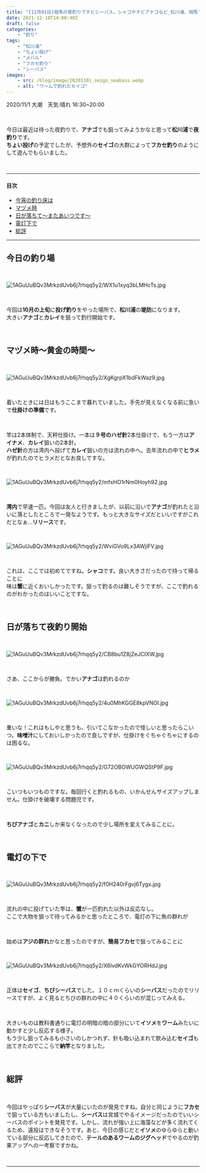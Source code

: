 ```yaml
---
title: "[11月01日]相馬の夜釣りでチビシーバス。シャコやチビアナゴなど_松川浦、相馬での釣りの記録"
date: 2021-12-10T14:00:40Z
draft: false
categories:
    - "釣り"
tags:
    - "松川浦"
    - "ちょい投げ"
    - "メバル"
    - "フカセ釣り"
    - "シーバス"
images:
    - src: /blog/image/20201101_seigo_seabass.webp
    - alt: "ワームで釣れたセイゴ"
---
```


2020/11/1 大潮　天気:晴れ 16:30~20:00

<br>

今日は最近は待った夜釣りで、**アナゴ**でも狙ってみようかなと思って**松川浦**で**夜釣り**です。  
**ちょい投げ**の予定でしたが、予想外の**セイゴ**の大群によって**フカセ釣り**のようにして遊んでもらいました。  

<br>

___

#### 目次

- [今宵の釣り床は](#point)
- [マヅメ時](#time)
- [日が落ちて～またあいつです～](#culb)
- [電灯下で](#under)
- [総評](#result)

___

<a name=point></a>

## 今日の釣り場

<br>

![1AGuUuBQv3MrkzdUvb6j7rhqq5y2/WX1u1xyq3bLMHcTs.jpg](https://firebasestorage.googleapis.com/v0/b/type-c1c71.appspot.com/o/1AGuUuBQv3MrkzdUvb6j7rhqq5y2%2FWX1u1xyq3bLMHcTs.jpg?alt=media&token=9c332971-5e9f-4d7d-b84b-dc62da78478c)

<br>

今回は**10月の上旬**に**投げ釣り**をやった場所で、**松川浦**の**堤防**になります。  
大きい**アナゴ**と**カレイ**を狙って釣行開始です。  

<br>

<a name=time></a>

## マヅメ時～黄金の時間～

<br>

![1AGuUuBQv3MrkzdUvb6j7rhqq5y2/XgKgrpX1bdFkWaz9.jpg](https://firebasestorage.googleapis.com/v0/b/type-c1c71.appspot.com/o/1AGuUuBQv3MrkzdUvb6j7rhqq5y2%2FXgKgrpX1bdFkWaz9.jpg?alt=media&token=d4939984-3e44-46fb-9fb2-f915e55370aa)

<br>

着いたときには日はもうここまで暮れていました。手先が見えなくなる前に急いで**仕掛けの準備**です。  

<br>

竿は2本体制で、天秤仕掛け。一本は**９号のハゼ針**2本仕掛けで、もう一方は**アイナメ**、**カレイ**狙いの2本針。  
**ハゼ針**の方は湾内へ投げて**カレイ**狙いの方は流れの中へ。去年流れの中で**ヒラメ**が釣れたのでヒラメだとなお良しですな。  

<br>

![1AGuUuBQv3MrkzdUvb6j7rhqq5y2/mfxHO1rNm0Hoyh92.jpg](https://firebasestorage.googleapis.com/v0/b/type-c1c71.appspot.com/o/1AGuUuBQv3MrkzdUvb6j7rhqq5y2%2FmfxHO1rNm0Hoyh92.jpg?alt=media&token=9741f891-f264-467d-8130-0a99533a893d)

<br>

**湾内**で早速一匹。今回は友人と行きましたが、以前に沿いで**アナゴ**が釣れたと沿いに落としたところで一発なようです。もっと大きなサイズだといいですがこれだとなぁ...**リリース**です。  

<br>

![1AGuUuBQv3MrkzdUvb6j7rhqq5y2/WviGVo9Lx3AWjiFV.jpg](https://firebasestorage.googleapis.com/v0/b/type-c1c71.appspot.com/o/1AGuUuBQv3MrkzdUvb6j7rhqq5y2%2FWviGVo9Lx3AWjiFV.jpg?alt=media&token=1be9833b-3b67-4b2e-baa9-60e8695766b0)

<br>

これは、ここでは初めてですね。**シャコ**です。良い大きさだったので持って帰ることに  
味は**蟹**に近くおいしかったです。狙って釣るのは難しそうですが、ここで釣れるのがわかったのはいいことですな。  

<br>

<a name=culb></a>

## 日が落ちて夜釣り開始

<br>

![1AGuUuBQv3MrkzdUvb6j7rhqq5y2/CB8bu1Z8jZeJCIXW.jpg](https://firebasestorage.googleapis.com/v0/b/type-c1c71.appspot.com/o/1AGuUuBQv3MrkzdUvb6j7rhqq5y2%2FCB8bu1Z8jZeJCIXW.jpg?alt=media&token=1c2fa48a-5d83-4ce3-95cf-a179a77bdc6f)

<br>

さあ、ここからが勝負。でかい**アナゴ**は釣れるのか  

<br>

![1AGuUuBQv3MrkzdUvb6j7rhqq5y2/4u0MhKGGE8kpVNOI.jpg](https://firebasestorage.googleapis.com/v0/b/type-c1c71.appspot.com/o/1AGuUuBQv3MrkzdUvb6j7rhqq5y2%2F4u0MhKGGE8kpVNOI.jpg?alt=media&token=bf97b69b-5fcc-478b-b5d1-17a51fef320a)

<br>

重いな！これはもしやと思うも、引いてこなかったので怪しいと思ったらこいつ。**味噌汁**にしておいしかったので良しですが、仕掛けをぐちゃぐちゃにするのは困るな。  

<br>

![1AGuUuBQv3MrkzdUvb6j7rhqq5y2/G72OBOWUGWQStP9F.jpg](https://firebasestorage.googleapis.com/v0/b/type-c1c71.appspot.com/o/1AGuUuBQv3MrkzdUvb6j7rhqq5y2%2FG72OBOWUGWQStP9F.jpg?alt=media&token=20d894d7-0394-4f12-94fd-75536daa0a8d)

<br>

こいつもいつものですな。毎回行くと釣れるもの、いかんせんサイズアップしません。仕掛けを破壊する問題児です。

<br>

**ちびアナゴ**と**カニ**しか来なくなったので少し場所を変えてみることに。

<br>

<a name=under></a>

## 電灯の下で

<br>

![1AGuUuBQv3MrkzdUvb6j7rhqq5y2/f0H240rFgvj6Tygx.jpg](https://firebasestorage.googleapis.com/v0/b/type-c1c71.appspot.com/o/1AGuUuBQv3MrkzdUvb6j7rhqq5y2%2Ff0H240rFgvj6Tygx.jpg?alt=media&token=e8ed8ca3-4f8a-4565-a4b8-5cf8742668f6)

<br>

流れの中に投げていた竿は、**蟹**が一匹釣れた以外は反応なし。  
ここで大物を狙って待ってみるかと思ったところで、電灯の下に魚の群れが  

<br>

始めは**アジの群れ**かなと思ったのですが、**簡易フカセ**で狙ってみることに  

<br>

![1AGuUuBQv3MrkzdUvb6j7rhqq5y2/X6lvdKvWkGYORHdJ.jpg](https://firebasestorage.googleapis.com/v0/b/type-c1c71.appspot.com/o/1AGuUuBQv3MrkzdUvb6j7rhqq5y2%2FX6lvdKvWkGYORHdJ.jpg?alt=media&token=de96816b-37aa-4e5e-8024-12bb3dbe28e9)

<br>

正体は**セイゴ**、**ちびシーバス**でした。１０ｃｍくらいの**シーバス**だったのでリリースですが、よく見るとちびの群れの中に４０くらいのが混じってみえる。  

<br>

大きいものは教科書通りに電灯の明暗の暗の部分にいて**イソメ**を**ワーム**みたいに動かすと少し反応する様子。  
もう少し狙ってみるも小さいのしかつれず、針も吸い込まれて飲み込む**セイゴ**も出てきたのでここらで**納竿**となりました。  

<br>

<a name=result></a>

## 総評

<br>

今回はやっぱり**シーバス**が大量にいたのが発見ですね。自分と同じように**フカセ**で狙っている方もいましたし、**シーバス**は宮城でやるイメージだったのでいいシーバスのポイントを発見です。しかし、流れが強い上に海藻などが多く流れてくるため、遠投はできなそうです。あと、今日の感じだと**イソメ**のゆらゆらと動いている部分に反応してきたので、**テールのあるワームのジグヘッド**でやるのが釣果アップへの一考察ですかね。  

<br>

___